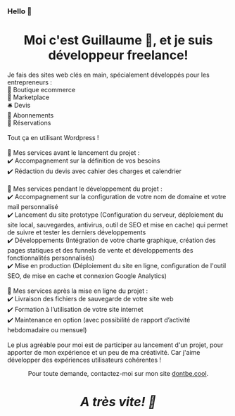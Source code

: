 ### Hello 👋

<h1 align='center'> Moi c'est Guillaume 🖖, et je suis développeur freelance!</h1>
<p align='left'>
Je fais des sites web clés en main, spécialement développés pour les entrepreneurs : 
<br>
🛒 Boutique ecommerce<br>
🤝 Marketplace<br>
🛎️ Devis<br>
🎁 Abonnements<br>
📅 Réservations<br>
<br>
Tout ça en utilisant Wordpress !<br>
<br>
🔻 Mes services avant le lancement du projet :<br>
	✔️ Accompagnement sur la définition de vos besoins<br>
	✔️ Rédaction du devis avec cahier des charges et calendrier<br>
<br>
🔻 Mes services pendant le développement du projet :  <br>
	✔️ Accompagnement sur la configuration de votre nom de domaine et votre mail personnalisé  <br>
	✔️ Lancement du site prototype (Configuration du serveur, déploiement du site local, sauvegardes, antivirus, outil de SEO et mise en cache) qui permet de suivre et tester les derniers développements  <br>
	✔️ Développements (Intégration de votre charte graphique, création des pages statiques et des funnels de vente et développements des fonctionnalités personnalisés)<br>
	✔️ Mise en production (Déploiement du site en ligne, configuration de l'outil SEO, de mise en cache et connexion Google Analytics)  <br>
<br>
🔻 Mes services après la mise en ligne du projet :<br>
	✔️ Livraison des fichiers de sauvegarde de votre site web<br>
	✔️ Formation à l’utilisation de votre site internet<br>
	✔️ Maintenance en option (avec possibilité de rapport d’activité hebdomadaire ou mensuel)<br>
<br>
Le plus agréable pour moi est de participer au lancement d'un projet, pour apporter de mon expérience et un peu de ma créativité. Car j'aime développer des expériences utilisateurs cohérentes !<br>
</p>
<p align='center'>Pour toute demande, contactez-moi sur mon site <a href="https://dontbe.cool">dontbe.cool</a>.</p>

<h1 align='center'><i>A très vite! 🖖</i></h1>
